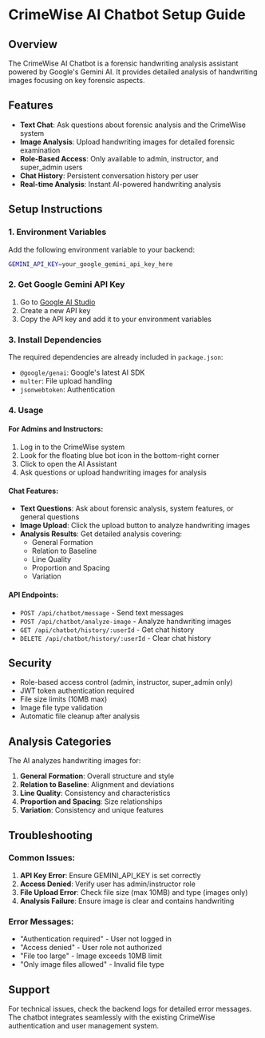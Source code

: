 # CrimeWise AI Chatbot Setup Guide

## Overview

The CrimeWise AI Chatbot is a forensic handwriting analysis assistant powered by Google's Gemini AI. It provides detailed analysis of handwriting images focusing on key forensic aspects.

## Features

- **Text Chat**: Ask questions about forensic analysis and the CrimeWise system
- **Image Analysis**: Upload handwriting images for detailed forensic examination
- **Role-Based Access**: Only available to admin, instructor, and super_admin users
- **Chat History**: Persistent conversation history per user
- **Real-time Analysis**: Instant AI-powered handwriting analysis

## Setup Instructions

### 1. Environment Variables

Add the following environment variable to your backend:

```bash
GEMINI_API_KEY=your_google_gemini_api_key_here
```

### 2. Get Google Gemini API Key

1. Go to [Google AI Studio](https://makersuite.google.com/app/apikey)
2. Create a new API key
3. Copy the API key and add it to your environment variables

### 3. Install Dependencies

The required dependencies are already included in `package.json`:

- `@google/genai`: Google's latest AI SDK
- `multer`: File upload handling
- `jsonwebtoken`: Authentication

### 4. Usage

#### For Admins and Instructors:

1. Log in to the CrimeWise system
2. Look for the floating blue bot icon in the bottom-right corner
3. Click to open the AI Assistant
4. Ask questions or upload handwriting images for analysis

#### Chat Features:

- **Text Questions**: Ask about forensic analysis, system features, or general questions
- **Image Upload**: Click the upload button to analyze handwriting images
- **Analysis Results**: Get detailed analysis covering:
  - General Formation
  - Relation to Baseline
  - Line Quality
  - Proportion and Spacing
  - Variation

#### API Endpoints:

- `POST /api/chatbot/message` - Send text messages
- `POST /api/chatbot/analyze-image` - Analyze handwriting images
- `GET /api/chatbot/history/:userId` - Get chat history
- `DELETE /api/chatbot/history/:userId` - Clear chat history

## Security

- Role-based access control (admin, instructor, super_admin only)
- JWT token authentication required
- File size limits (10MB max)
- Image file type validation
- Automatic file cleanup after analysis

## Analysis Categories

The AI analyzes handwriting images for:

1. **General Formation**: Overall structure and style
2. **Relation to Baseline**: Alignment and deviations
3. **Line Quality**: Consistency and characteristics
4. **Proportion and Spacing**: Size relationships
5. **Variation**: Consistency and unique features

## Troubleshooting

### Common Issues:

1. **API Key Error**: Ensure GEMINI_API_KEY is set correctly
2. **Access Denied**: Verify user has admin/instructor role
3. **File Upload Error**: Check file size (max 10MB) and type (images only)
4. **Analysis Failure**: Ensure image is clear and contains handwriting

### Error Messages:

- "Authentication required" - User not logged in
- "Access denied" - User role not authorized
- "File too large" - Image exceeds 10MB limit
- "Only image files allowed" - Invalid file type

## Support

For technical issues, check the backend logs for detailed error messages. The chatbot integrates seamlessly with the existing CrimeWise authentication and user management system.
